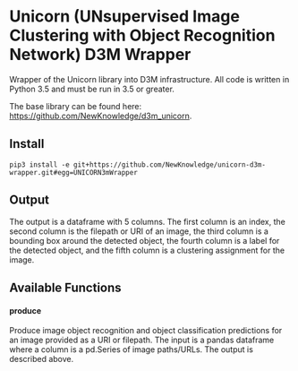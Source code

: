 # Unicorn (UNsupervised Image Clustering with Object Recognition Network) D3M Wrapper

Wrapper of the Unicorn library into D3M infrastructure. All code is written in Python 3.5 and must be run in 3.5 or greater.

The base library can be found here: https://github.com/NewKnowledge/d3m_unicorn.

## Install

`pip3 install -e git+https://github.com/NewKnowledge/unicorn-d3m-wrapper.git#egg=UNICORN3mWrapper`

## Output

The output is a dataframe with 5 columns. The first column is an index, the second column is the filepath or URI of an image, the third column is a bounding box around the detected object, the fourth column is a label for the detected object, and the fifth column is a clustering assignment for the image. 


## Available Functions

#### produce
Produce image object recognition and object classification predictions for an image provided as a URI or filepath. The input is a pandas dataframe where a column is a pd.Series of image paths/URLs. The output is described above. 
